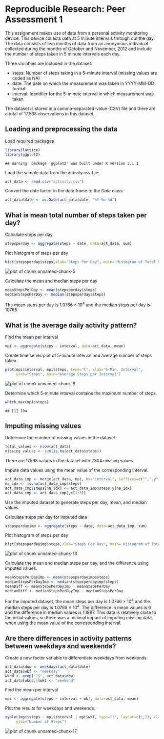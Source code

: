 # Reproducible Research: Peer Assessment 1
This assignment makes use of data from a personal activity monitoring device. This device collects data at 5 minute intervals through out the day. The data consists of two months of data from an anonymous individual collected during the months of October and November, 2012 and include the number of steps taken in 5 minute intervals each day.

Three variables are included in the dataset:
- steps: Number of steps taking in a 5-minute interval (missing values are coded as NA)
- date: The date on which the measurement was taken in YYYY-MM-DD format
- interval: Identifier for the 5-minute interval in which measurement was taken

The dataset is stored in a comma-separated-value (CSV) file and there are a total of 17,568 observations in this dataset.

## Loading and preprocessing the data
Load required packages

```r
library(lattice)
library(ggplot2)
```

```
## Warning: package 'ggplot2' was built under R version 3.1.1
```
Load the sample data from the activity.csv file:

```r
act_data <- read.csv("activity.csv")
```
Convert the date factor in the data.frame to the *Date* class:

```r
act_data$date <- as.Date(act_data$date, "%Y-%m-%d")
```
## What is mean total number of steps taken per day?
Calculate steps per day

```r
stepsperday <- aggregate(steps ~ date, data=act_data, sum)
```
Plot histogram of steps per day

```r
hist(stepsperday$steps,xlab="Steps Per Day", main="Histogram of Total Steps per Day")
```

![plot of chunk unnamed-chunk-5](figure/unnamed-chunk-5.png) 

Calculate the mean and median steps per day

```r
meanStepsPerDay <- mean(stepsperday$steps)
medianStepsPerDay <- median(stepsperday$steps)
```

The mean steps per day is 1.0766 &times; 10<sup>4</sup> and the median steps per day is 10765

## What is the average daily activity pattern?
Find the mean per interval

```r
mpi <- aggregate(steps ~ interval, data=act_data, mean)
```
Create time series plot of 5-minute interval and average number of steps taken

```r
plot(mpi$interval, mpi$steps, type="l", xlab="5-Min. Interval", 
     ylab="Steps", main="Average Steps per Interval")
```

![plot of chunk unnamed-chunk-8](figure/unnamed-chunk-8.png) 

Determine which 5-minute interval contains the maximum number of steps.

```r
which.max(mpi$steps)
```

```
## [1] 104
```
## Imputing missing values
Determine the number of missing values in the dataset

```r
total_values <- nrow(act_data)
missing_values <- sum(is.na(act_data$steps))
```
There are 17568 values in the dataset with 2304 missing values.

Impute data values using the mean value of the corresponding interval.

```r
act_data_imp <- merge(act_data, mpi, by="interval", suffixes=c("",".y"),all=TRUE)
na_idx <- is.na(act_data_imp$steps)
act_data_imp$steps[na_idx] <- act_data_imp$steps.y[na_idx]
act_data_imp <- act_data_imp[,c(1:3)]
```
Use the imputed dataset to generate steps per day, mean, and median values.

Calculate steps per day for imputed data

```r
stepsperdayimp <- aggregate(steps ~ date, data=act_data_imp, sum)
```
Plot histogram of steps per day

```r
hist(stepsperdayimp$steps,xlab="Steps Per Day", main="Histogram of Total Steps per Day")
```

![plot of chunk unnamed-chunk-13](figure/unnamed-chunk-13.png) 

Calculate the mean and median steps per day, and the difference using imputed values.

```r
meanStepsPerDayImp <- mean(stepsperdayimp$steps)
medianStepsPerDayImp <- median(stepsperdayimp$steps)
meanDiff <- meanStepsPerDayImp - meanStepsPerDay
medianDiff <- medianStepsPerDayImp - medianStepsPerDay
```

For the imputed dataset, the mean steps per day is 1.0766 &times; 10<sup>4</sup> and the median steps per day is 1.0766 &times; 10<sup>4</sup>. The difference in mean values is 0 and the difference in median values is 1.1887. This data is relatively close to the initial values, so there was a minimal impact of imputing missing data, when using the mean value of the corresponding interval.

## Are there differences in activity patterns between weekdays and weekends?
Create a new factor variable to differentiate weekdays from weekends.

```r
act_data$dow <- weekdays(act_data$date)
act_data$wkf <- "weekday"
wknd <- grep("^S", act_data$dow)
act_data[wknd,]$wkf <- "weekend"
```
Find the mean per interval

```r
mpi <- aggregate(steps ~ interval + wkf, data=act_data, mean)
```
Plot the results for weekdays and weekends.

```r
xyplot(mpi$steps ~ mpi$interval | mpi$wkf, type="l", layout=c(1,2), xlab="Interval", 
     ylab="Number of Steps")
```

![plot of chunk unnamed-chunk-17](figure/unnamed-chunk-17.png) 
